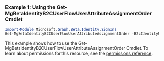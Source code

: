 ### Example 1: Using the Get-MgBetaIdentityB2CUserFlowUserAttributeAssignmentOrder Cmdlet
```powershell
Import-Module Microsoft.Graph.Beta.Identity.SignIns
Get-MgBetaIdentityB2CUserFlowUserAttributeAssignmentOrder -B2cIdentityUserFlowId $b2cIdentityUserFlowId
```
This example shows how to use the Get-MgBetaIdentityB2CUserFlowUserAttributeAssignmentOrder Cmdlet.
To learn about permissions for this resource, see the [permissions reference](/graph/permissions-reference).
